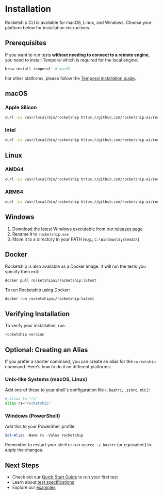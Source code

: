 # Installation

Rocketship CLI is available for macOS, Linux, and Windows. Choose your platform below for installation instructions.

## Prerequisites

If you want to run tests **without needing to connect to a remote engine**, you need to install Temporal which is required for the local engine:

```bash
brew install temporal  # macOS
```

For other platforms, please follow the [Temporal installation guide](https://docs.temporal.io/cli#install).

## macOS

### Apple Silicon

```bash
curl -Lo /usr/local/bin/rocketship https://github.com/rocketship-ai/rocketship/releases/latest/download/rocketship-darwin-arm64 && chmod +x /usr/local/bin/rocketship
```

### Intel

```bash
curl -Lo /usr/local/bin/rocketship https://github.com/rocketship-ai/rocketship/releases/latest/download/rocketship-darwin-amd64 && chmod +x /usr/local/bin/rocketship
```

## Linux

### AMD64

```bash
curl -Lo /usr/local/bin/rocketship https://github.com/rocketship-ai/rocketship/releases/latest/download/rocketship-linux-amd64 && chmod +x /usr/local/bin/rocketship
```

### ARM64

```bash
curl -Lo /usr/local/bin/rocketship https://github.com/rocketship-ai/rocketship/releases/latest/download/rocketship-linux-arm64 && chmod +x /usr/local/bin/rocketship
```

## Windows

1. Download the latest Windows executable from our [releases page](https://github.com/rocketship-ai/rocketship/releases/latest/download/rocketship-windows-amd64.exe)
2. Rename it to `rocketship.exe`
3. Move it to a directory in your PATH (e.g., `C:\Windows\System32\`)

## Docker

Rocketship is also available as a Docker image. It will run the tests you specify then exit:

```bash
docker pull rocketshipai/rocketship:latest
```

To run Rocketship using Docker:

```bash
docker run rocketshipai/rocketship:latest
```

## Verifying Installation

To verify your installation, run:

```bash
rocketship version
```

## Optional: Creating an Alias

If you prefer a shorter command, you can create an alias for the `rocketship` command. Here's how to do it on different platforms:

### Unix-like Systems (macOS, Linux)

Add one of these to your shell's configuration file (`.bashrc`, `.zshrc`, etc.):

```bash
# Alias to "rs"
alias rs="rocketship"
```

### Windows (PowerShell)

Add this to your PowerShell profile:

```powershell
Set-Alias -Name rs -Value rocketship
```

Remember to restart your shell or run `source ~/.bashrc` (or equivalent) to apply the changes.

## Next Steps

- Check out our [Quick Start Guide](quickstart.md) to run your first test
- Learn about [test specifications](test-specs.md)
- Explore our [examples](examples.md)

